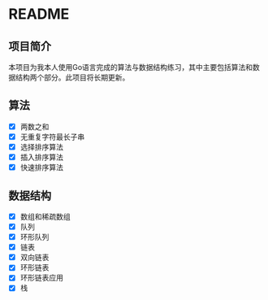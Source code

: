 # README

## 项目简介

本项目为我本人使用Go语言完成的算法与数据结构练习，其中主要包括算法和数据结构两个部分。此项目将长期更新。

## 算法

- [x] 两数之和
- [x] 无重复字符最长子串
- [x] 选择排序算法
- [x] 插入排序算法
- [x] 快速排序算法

## 数据结构

- [x] 数组和稀疏数组
- [x] 队列
- [x] 环形队列
- [x] 链表
- [x] 双向链表
- [x] 环形链表
- [x] 环形链表应用
- [x] 栈